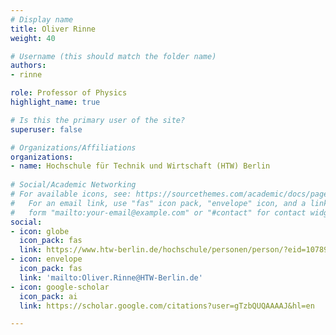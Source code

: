 ```yaml
---
# Display name
title: Oliver Rinne
weight: 40

# Username (this should match the folder name)
authors:
- rinne

role: Professor of Physics
highlight_name: true

# Is this the primary user of the site?
superuser: false

# Organizations/Affiliations
organizations:
- name: Hochschule für Technik und Wirtschaft (HTW) Berlin
  
# Social/Academic Networking
# For available icons, see: https://sourcethemes.com/academic/docs/page-builder/#icons
#   For an email link, use "fas" icon pack, "envelope" icon, and a link in the
#   form "mailto:your-email@example.com" or "#contact" for contact widget.
social:
- icon: globe
  icon_pack: fas
  link: https://www.htw-berlin.de/hochschule/personen/person/?eid=10789
- icon: envelope
  icon_pack: fas
  link: 'mailto:Oliver.Rinne@HTW-Berlin.de'
- icon: google-scholar
  icon_pack: ai
  link: https://scholar.google.com/citations?user=gTzbQUQAAAAJ&hl=en

---
```

